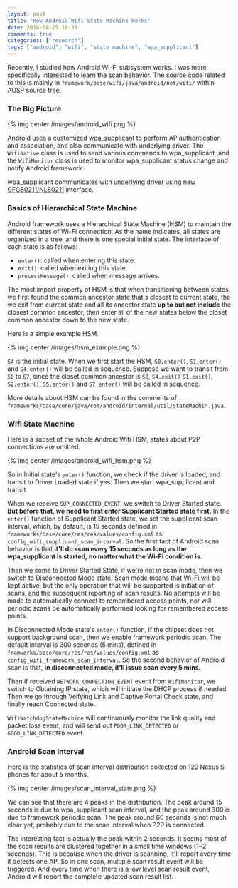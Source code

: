 ```yaml
---
layout: post
title: "How Android Wifi State Machine Works"
date: 2014-04-25 10:39
comments: true
categories: ["research"]
tags: ["android", "wifi", "state machine", "wpa_supplicant"]
---
```


Recently, I studied how Android Wi-Fi subsystem works. I was more specifically
interested to learn the scan behavior. The source code related to this is mainly
in `framework/base/wifi/java/android/net/wifi/` within AOSP source tree.

<!--more-->

### The Big Picture

{% img center /images/android_wifi.png %}

Android uses a customized wpa_supplicant to perform AP authentication and
association, and also communicate with underlying driver. The `WifiNative` class
is used to send various commands to wpa_supplicant ,and the `WifiMonitor` class
is used to monitor wpa_supplicant status change and notify Android framework.

wpa_supplicant communicates with underlying driver using new
[CFG80211/NL80211][cfg80211] interface.

[cfg80211]: http://wireless.kernel.org/en/developers/Documentation/cfg80211

### Basics of Hierarchical State Machine

Android framework uses a Hierarchical State Machine (HSM) to maintain the
different states of Wi-Fi connection. As the name indicates, all states are
organized in a tree, and there is one special initial state. The interface of
each state is as follows:

 - `enter()`: called when entering this state.
 - `exit()`: called when exiting this state.
 - `processMessage()`: called when message arrives.

The most import property of HSM is that when transitioning between states, we
first found the common ancestor state that's closest to current state, the we
exit from current state and all its ancestor state __up to but not include__ the
closest common ancestor, then enter all of the new states below the closet
common ancestor down to the new state. 

Here is a simple example HSM. 

{% img center /images/hsm_example.png %}

`S4` is the initial state. When we first start the HSM, `S0.enter()`,
`S1.enter()` and `S4.enter()` will be called in sequence. Suppose we want to
transit from `S0` to `S7`, since the closet common ancestor is `S0`, `S4.exit()`
`S1.exit()`, `S2.enter()`, `S5.enter()` and `S7.enter()` will be called in
sequence.

More details about HSM can be found in the comments of
`frameworks/base/core/java/com/android/internal/util/StateMachin.java`.

### Wifi State Machine

Here is a subset of the whole Android Wifi HSM, states about P2P connections are
omitted.

{% img center /images/android_wifi_hsm.png %}

So in Initial state's `enter()` function, we check if the driver is loaded, and
transit to Driver Loaded state if yes. Then we start wpa_supplicant and transit


When we receive `SUP_CONNECTED_EVENT`, we switch to Driver Started state. __But
before that, we need to first enter Supplicant Started state first.__ In the
`enter()` function of Supplicant Started state, we set the supplicant scan
interval, which,  by default, is 15 seconds defined in
`frameworks/base/core/res/res/values/config.xml` as
`config_wifi_supplicant_scan_interval`. So the first fact of Android scan
behavior is that __it'll do scan every 15 seconds as long as the wpa_supplicant
is started, no matter what the Wi-Fi condition is.__

Then we come to Driver Started State, if we're not in scan mode, then we switch
to Disconnected Mode state. Scan mode means that Wi-Fi will be kept active, but
the only operation that will be supported is initiation of scans, and the
subsequent reporting of scan results. No attempts will be made to automatically
connect to remembered access points, nor will periodic scans be automatically
performed looking for remembered access points.

In Disconnected Mode state's `enter()` function, if the chipset does not support
background scan, then we enable framework periodic scan. The default interval is
300 seconds (5 mins), defined in `framworks/base/core/res/res/values/config.xml`
as `config_wifi_framework_scan_interval`. So the second behavior of Android scan
is that, __in disconnected mode, it'll issue scan every 5 mins.__

Then if received `NETWORK_CONNECTION_EVENT` event from `WifiMonitor`, we switch
to Obtaining IP state, which will initiate the DHCP process if needed. Then we
go through Veifying Link and Captive Portal Check state, and finally reach
Connected state.

`WifiWatchdogStateMachine` will continuously monitor the link quality and packet
loss event, and will send out `POOR_LINK_DETECTED` or `GOOD_LINK_DETECTED`
event.

### Android Scan Interval

Here is the statistics of scan interval distribution collected on 129 Nexus S
phones for about 5 months.

{% img center /images/scan_interval_stats.png %}

We can see that there are 4 peaks in the distribution. The peak around 15
seconds is due to wpa_supplicant scan interval, and the peak around 300 is due
to framework periodic scan. The peak around 60 seconds is not much clear yet,
probably due to the scan interval when P2P is connected.

The interesting fact is actually the peak within 2 seconds. It seems most of the
scan results are clustered together in a small time windows (1~2 seconds).  This
is because when the driver is scanning, it'll report every time it detects one
AP. So in one scan, multiple scan result event will be triggered. And every time
when there is a low level scan result event, Android will report the complete
updated scan result list.
